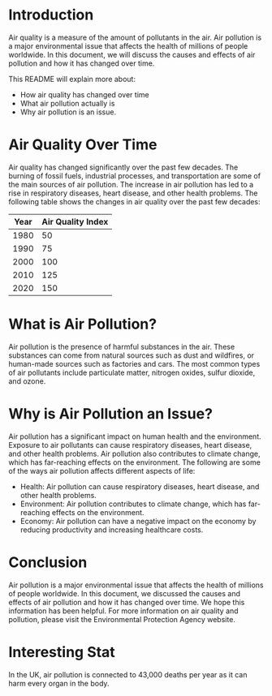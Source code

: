 # Introduction
Air quality is a measure of the amount of pollutants in the air. Air pollution is a major environmental issue that affects the health of millions of people worldwide. In this document, we will discuss the causes and effects of air pollution and how it has changed over time.

This README will explain more about:
- How air quality has changed over time
- What air pollution actually is
- Why air pollution is an issue.

# Air Quality Over Time
Air quality has changed significantly over the past few decades. The burning of fossil fuels, industrial processes, and transportation are some of the main sources of air pollution. The increase in air pollution has led to a rise in respiratory diseases, heart disease, and other health problems. The following table shows the changes in air quality over the past few decades:

Year |	Air Quality Index
--- | ---
1980 |	50
1990 |	75
2000 |	100
2010 |	125
2020 |	150

# What is Air Pollution?
Air pollution is the presence of harmful substances in the air. These substances can come from natural sources such as dust and wildfires, or human-made sources such as factories and cars. The most common types of air pollutants include particulate matter, nitrogen oxides, sulfur dioxide, and ozone.

# Why is Air Pollution an Issue?
Air pollution has a significant impact on human health and the environment. Exposure to air pollutants can cause respiratory diseases, heart disease, and other health problems. Air pollution also contributes to climate change, which has far-reaching effects on the environment. The following are some of the ways air pollution affects different aspects of life:

- Health: Air pollution can cause respiratory diseases, heart disease, and other health problems.
- Environment: Air pollution contributes to climate change, which has far-reaching effects on the environment.
- Economy: Air pollution can have a negative impact on the economy by reducing productivity and increasing healthcare costs.

# Conclusion
Air pollution is a major environmental issue that affects the health of millions of people worldwide. In this document, we discussed the causes and effects of air pollution and how it has changed over time. We hope this information has been helpful. For more information on air quality and pollution, please visit the Environmental Protection Agency website.

# Interesting Stat
In the UK, air pollution is connected to 43,000 deaths per year as it can harm every organ in the body.